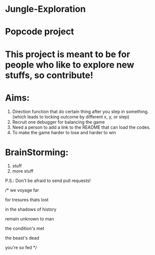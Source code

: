 # Jungle-Exploration
# Popcode project

# This project is meant to be for people who like to explore new stuffs, so contribute!

# Aims:
1. Direction function that do certain thing after you step in something. (which leads to locking outcome by different x, y, or step)
2. Recruit one debugger for balancing the game 
3. Need a person to add a link to the README that can load the codes.
4. To make the game harder to lose and harder to win

# BrainStorming:
1. stuff
2. more stuff

P.S.: Don't be afraid to send pull requests!

/*
we voyage far

for tresures thats lost 

in the shadows of history

remain unknown to man


the condition's met

the beast's dead

you're so fed
*/




